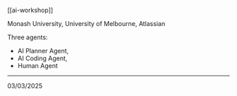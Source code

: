 [[ai-workshop]]

Monash University, University of Melbourne, Atlassian

Three agents:

- AI Planner Agent,
- AI Coding Agent,
- Human Agent

---

03/03/2025
